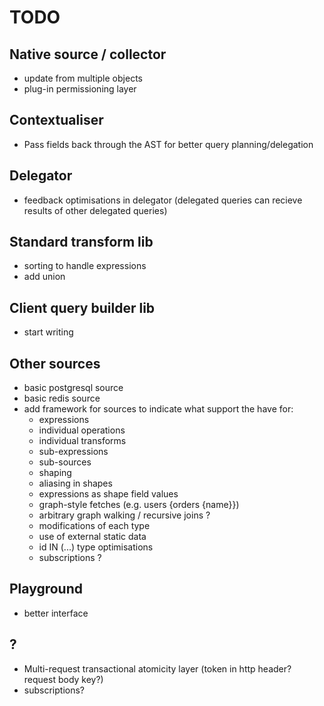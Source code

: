 # TODO

## Native source / collector

- update from multiple objects
- plug-in permissioning layer

## Contextualiser

- Pass fields back through the AST for better query planning/delegation

## Delegator

- feedback optimisations in delegator (delegated queries can recieve results of other delegated queries)

## Standard transform lib

- sorting to handle expressions
- add union

## Client query builder lib

- start writing

## Other sources

- basic postgresql source
- basic redis source
- add framework for sources to indicate what support the have for:
  - expressions
  - individual operations
  - individual transforms
  - sub-expressions
  - sub-sources
  - shaping
  - aliasing in shapes
  - expressions as shape field values
  - graph-style fetches (e.g. users {orders {name}})
  - arbitrary graph walking / recursive joins ?
  - modifications of each type
  - use of external static data
  - id IN (...) type optimisations
  - subscriptions ?

## Playground

- better interface

## ?

- Multi-request transactional atomicity layer (token in http header? request body key?)
- subscriptions?